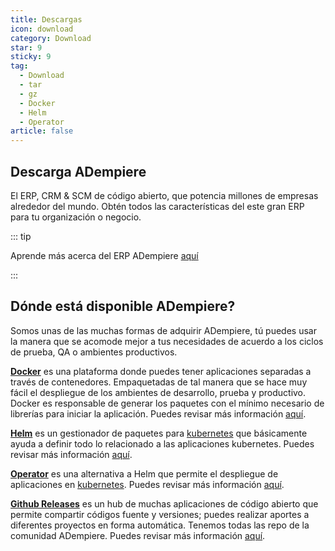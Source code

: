 ```yaml
---
title: Descargas
icon: download
category: Download
star: 9
sticky: 9
tag:
  - Download
  - tar
  - gz
  - Docker
  - Helm
  - Operator
article: false
---
```


## Descarga ADempiere

El ERP, CRM & SCM de código abierto, que potencia millones de empresas alrededor del mundo. Obtén todos las características del este gran ERP para tu organización o negocio.

::: tip

Aprende más acerca del ERP ADempiere [aquí](../docs)

:::

## Dónde está disponible ADempiere?

Somos unas de las muchas formas de adquirir ADempiere, tú puedes usar la manera que se acomode mejor a tus necesidades de acuerdo a los ciclos de prueba, QA o ambientes productivos.

[**Docker**](https://www.docker.com/) es una plataforma donde puedes tener aplicaciones separadas a través de contenedores. Empaquetadas de tal manera que se hace muy fácil el despliegue de los ambientes de desarrollo, prueba y productivo. Docker es responsable de generar los paquetes con el mínimo necesario de librerías para iniciar la aplicación. Puedes revisar más información [aquí](docker.md).

[**Helm**](https://helm.sh/) es un gestionador de paquetes para [kubernetes](https://kubernetes.io/) que básicamente ayuda a definir todo lo relacionado a las aplicaciones kubernetes. Puedes revisar más información [aquí](helm.md).

[**Operator**](https://operatorhub.io/) es una alternativa a Helm que permite el despliegue de aplicaciones en [kubernetes](https://kubernetes.io/). Puedes revisar más información [aquí](operator.md).

[**Github Releases**](https://github.com/adempiere) es un hub de muchas aplicaciones de código abierto que permite compartir códigos fuente y versiones; puedes realizar aportes a diferentes proyectos en forma automática. Tenemos todas las repo de la comunidad ADempiere. Puedes revisar más información [aquí](binary.md).
